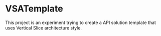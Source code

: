 # VSATemplate
This project is an experiment trying to create a API solution template that uses Vertical Slice architecture style.
